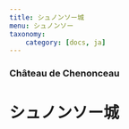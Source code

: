 ```yaml
---
title: シュノンソー城
menu: シュノンソー
taxonomy:
    category: [docs, ja]
---
```

### Château de Chenonceau

# シュノンソー城